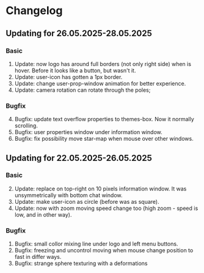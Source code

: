 # Changelog

## Updating for 26.05.2025-28.05.2025

### Basic
1. Update: now logo has around full borders (not only right side) when is hover. Before it looks like a button, but wasn't it.
5. Update: user-icon has gotten a 1px border.
6. Update: change user-prop-window animation for better experience. 
7. Update: camera rotation can rotate through the poles;

### Bugfix
4. Bugfix: update text overflow properties to themes-box. Now it normally scrolling.
5. Bugfix: user properties window under information window.
6. Bugfix: fix possibility move star-map when mouse over other windows.


## Updating for 22.05.2025-26.05.2025

### Basic
2. Update: replace on top-right on 10 pixels information window. It was unsymmetrically with bottom chat window.
3. Update: make user-icon as circle (before was as square).
4. Update: now with zoom moving speed change too (high zoom - speed is low, and in other way).


### Bugfix
1. Bugfix: small collor mixing line under logo and left menu buttons.
2. Bugfix: freezing and uncontrol moving when mouse change position to fast in differ ways. 
3. Bugfix: strange sphere texturing with a deformations